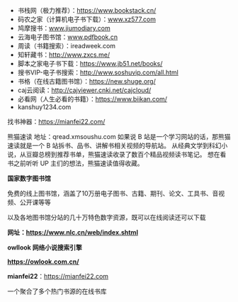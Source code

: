 - 书栈网（极力推荐）：https://www.bookstack.cn/
- 码农之家（计算机电子书下载）：www.xz577.com
- 鸠摩搜书：www.jiumodiary.com
- 云海电子图书馆：www.pdfbook.cn
- 周读（书籍搜索）：ireadweek.com
- 知轩藏书：http://www.zxcs.me/
- 脚本之家电子书下载：https://www.jb51.net/books/
- 搜书VIP-电子书搜索：http://www.soshuvip.com/all.html
- 书格（在线古籍图书馆）：https://new.shuge.org/
- caj云阅读：http://cajviewer.cnki.net/cajcloud/
- 必看网（人生必看的书籍）：https://www.biikan.com/
- kanshuy1234.com

找书神器：https://mianfei22.com/

熊猫速读
地址：qread.xmsoushu.com
如果说 B 站是一个学习网站的话，那熊猫速读就是一个 B 站拆书、品书、讲解书相关视频的导航站。
从经典文学到科幻小说，从豆瓣总榜到推荐书单，熊猫速读收录了数百个精品视频读书笔记。
想在看书之前听听 UP 主们的想法，熊猫速读值得收藏。

**国家数字图书馆**

免费的线上图书馆，涵盖了10万册电子图书、古籍、期刊、论文、工具书、音视频、公开课等等

以及各地图书馆分站的几十万特色数字资源，既可以在线阅读还可以下载

**网址：https://www.nlc.cn/web/index.shtml**

**owllook 网络小说搜索引擎**

**https://owlook.com.cn/**

**mianfei22**：https://mianfei22.com

一个聚合了多个热门书源的在线书库